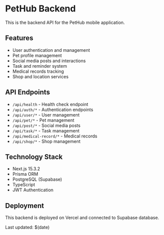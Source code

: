 # PetHub Backend

This is the backend API for the PetHub mobile application.

## Features

- User authentication and management
- Pet profile management
- Social media posts and interactions
- Task and reminder system
- Medical records tracking
- Shop and location services

## API Endpoints

- `/api/health` - Health check endpoint
- `/api/auth/*` - Authentication endpoints
- `/api/user/*` - User management
- `/api/pet/*` - Pet management
- `/api/post/*` - Social media posts
- `/api/task/*` - Task management
- `/api/medical-record/*` - Medical records
- `/api/shop/*` - Shop management

## Technology Stack

- Next.js 15.3.2
- Prisma ORM
- PostgreSQL (Supabase)
- TypeScript
- JWT Authentication

## Deployment

This backend is deployed on Vercel and connected to Supabase database.

Last updated: $(date)